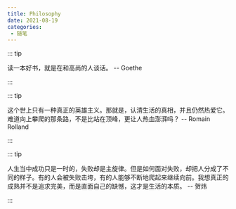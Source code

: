```yaml
---
title: Philosophy
date: 2021-08-19
categories:
 - 随笔
---
```


<!-- more -->



::: tip

读一本好书，就是在和高尚的人谈话。 -- Goethe

:::



::: tip

这个世上只有一种真正的英雄主义。那就是，认清生活的真相，并且仍然热爱它。难道向上攀爬的那条路，不是比站在顶峰，更让人热血澎湃吗？ -- Romain Rolland

:::



::: tip

人生当中成功只是一时的，失败却是主旋律。但是如何面对失败，却把人分成了不同的样子。有的人会被失败击垮，有的人能够不断地爬起来继续向前。我想真正的成熟并不是追求完美，而是直面自己的缺憾，这才是生活的本质。 -- 贺炜

:::

